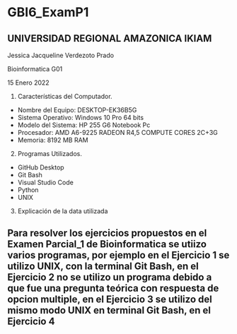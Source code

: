 # GBI6_ExamP1
## UNIVERSIDAD REGIONAL AMAZONICA IKIAM 
Jessica Jacqueline Verdezoto Prado

Bioinformatica G01

15 Enero 2022

1. Características del Computador.
- Nombre del Equipo: DESKTOP-EK36B5G
- Sistema Operativo: Windows 10 Pro 64 bits
- Modelo del Sistema: HP 255 G6 Notebook Pc
- Procesador: AMD A6-9225 RADEON R4,5 COMPUTE CORES 2C+3G
- Memoria: 8192 MB RAM

2. Programas Utilizados.
- GitHub Desktop
- Git Bash
- Visual Studio Code
- Python
- UNIX

3. Explicación de la data utilizada
 
 Para resolver los ejercicios propuestos en el Examen Parcial_1 de Bioinformatica se utiizo varios programas, por ejemplo en el Ejercicio 1 se utilizo UNIX, con la terminal Git Bash, en el Ejercicio 2 no se utilizo un programa debido a que fue una pregunta teórica con respuesta de opcion multiple, en el Ejercicio 3 se utilizo del mismo modo UNIX en terminal Git Bash, en el Ejercicio 4  
-
